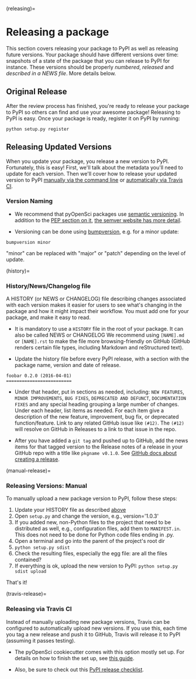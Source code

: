 (releasing)=
# Releasing a package

This section covers releasing your package to PyPI as well as releasing future versions. Your package should have different versions over time: snapshots of a state of the package that you can release to PyPI for instance. These versions should be properly _numbered_, _released_ and _described in a NEWS file_. More details below.


## Original Release

After the review process has finished, you're ready to release your package to PyPI so others can find and use your awesome package! Releasing to PyPI is easy. Once your package is ready, register it on PyPI by running:

```
python setup.py register
```

## Releasing Updated Versions

When you update your package, you release a new version to PyPI. Fortunately, this is easy! First, we'll talk about the metadata you'll need to update for each version. Then we'll cover how to release your updated version to PyPI [manually via the command line](manual-release) or [automatically via Travis CI](travis-release).

### Version Naming

* We recommend that pyOpenSci packages use [semantic versioning](https://www.python.org/dev/peps/pep-0440/#semantic-versioning). In addition to the [PEP section on it](https://www.python.org/dev/peps/pep-0440/#semantic-versioning), [the semver website has more detail](https://semver.org/).

* Versioning can be done using [bumpversion](https://github.com/peritus/bumpversion), e.g. for a minor update:

```
bumpversion minor
```

"minor" can be replaced with "major" or "patch" depending on the level of update.

(history)=
### History/News/Changelog file

A HISTORY (or NEWS or CHANGELOG) file describing changes associated with each version makes it easier for users to see what's changing in the package and how it might impact their workflow. You must add one for your package, and make it easy to read.

* It is mandatory to use a `HISTORY` file in the root of your package. It can also be called NEWS or CHANGELOG We recommend using `[NAME].md` or `[NAME].rst` to make the file more browsing-friendly on GitHub (GitHub renders certain file types, including Markdown and reStructured text).

* Update the history file before every PyPI release, with a section with the package name, version and date of release.

```
foobar 0.2.0 (2016-04-01)
=========================
```

* Under that header, put in sections as needed, including: `NEW FEATURES`, `MINOR IMPROVEMENTS`, `BUG FIXES`, `DEPRECATED AND DEFUNCT`, `DOCUMENTATION FIXES` and any special heading grouping a large number of changes. Under each header, list items as needed. For each item give a description of the new feature, improvement, bug fix, or deprecated function/feature. Link to any related GitHub issue like `(#12)`. The `(#12)` will resolve on GitHub in Releases to a link to that issue in the repo.

* After you have added a `git tag` and pushed up to GitHub, add the news items for that tagged version to the Release notes of a release in your GitHub repo with a title like `pkgname v0.1.0`. See [GitHub docs about creating a release](https://docs.github.com/en/repositories/releasing-projects-on-github/managing-releases-in-a-repository).

(manual-release)=
### Releasing Versions: Manual

To manually upload a new package version to PyPI, follow these steps:

1. Update your HISTORY file as described [above](#history)
2. Open `setup.py` and change the version, e.g., version='1.0.3'
3. If you added new, non-Python files to the project that need to be distributed as well, e.g., configuration files, add them to `MANIFEST.in`. This does not need to be done for Python code files ending in .py.
4. Open a terminal and go into the parent of the project's root dir
5. `python setup.py sdist`
6. Check the resulting files, especially the egg file: are all the files contained?
7. If everything is ok, upload the new version to PyPI: `python setup.py sdist upload`

That's it!

(travis-release)=
### Releasing via Travis CI
Instead of manually uploading new package versions, Travis can be configured to automatically upload new versions. If you use this, each time you tag a new release and push it to GitHub, Travis will release it to PyPI (assuming it passes testing).

* The pyOpenSci cookiecutter comes with this option mostly set up. For details on how to finish the set up, see [this guide](https://cookiecutter-pyopensci.readthedocs.io/en/latest/travis_pypi_setup.html).

* Also, be sure to check out this [PyPI release checklist](https://cookiecutter-pyopensci.readthedocs.io/en/latest/pypi_release_checklist.html).

